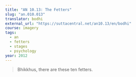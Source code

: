 ```yaml
---
title: "AN 10.13: The Fetters"
slug: "an.010.013"
translator: bodhi
external_url: "https://suttacentral.net/an10.13/en/bodhi"
course: imagery
tags:
  - an
  - fetters
  - stages
  - psychology
year: 2012
---
```


> Bhikkhus, there are these ten fetters. 

